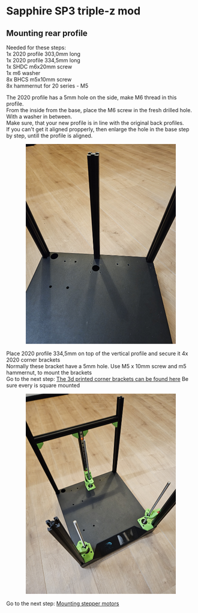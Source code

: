 
# Sapphire SP3 triple-z mod

## Mounting rear profile
Needed for these steps: <br>
1x 2020 profile 303,0mm long <br>
1x 2020 profile 334,5mm long <br>
1x SHDC m6x20mm screw <br>
1x m6 washer <br>
8x BHCS m5x10mm screw <br>
8x hammernut for 20 series - M5 <br>

The 2020 profile has a 5mm hole on the side, make M6 thread in this profile. <br>
From the inside from the base, place the M6 screw in the fresh drilled hole. With a washer in between. <br>
Make sure, that your new profile is in line with the original back profiles. <br>
If you can't get it aligned propperly, then enlarge the hole in the base step by step, untill the profile is aligned. <br>
<p align="center">
  <img width="400" src="../pictures/20240104_095440.jpg">
</p>

Place 2020 profile 334,5mm on top of the vertical profile and secure it 4x 2020 corner brackets<br>
Normally these bracket have a 5mm hole. Use M5 x 10mm screw and m5 hammernut, to mount the brackets <br>
Go to the next step: <a href="../../.stl_files/corner_bracket">The 3d printed corner brackets can be found here</a>
Be sure every is square mounted <br>
<p align="center">
  <img width="400" src="../pictures/20240104_102151.jpg">
</p>

Go to the next step: <a href="../step6_steppermount/readme.md">Mounting stepper motors</a>
